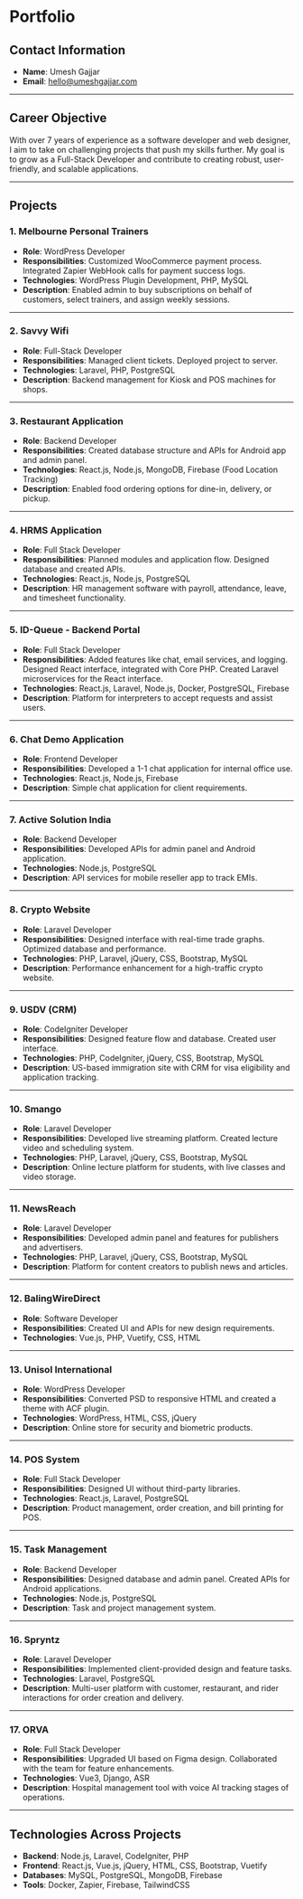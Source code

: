 # Portfolio

## Contact Information

- **Name**: Umesh Gajjar  
- **Email**: hello@umeshgajjar.com  

---

## Career Objective

With over 7 years of experience as a software developer and web designer, I aim to take on challenging projects that push my skills further. My goal is to grow as a Full-Stack Developer and contribute to creating robust, user-friendly, and scalable applications.  

---

## Projects

### 1. Melbourne Personal Trainers  
- **Role**: WordPress Developer  
- **Responsibilities**: Customized WooCommerce payment process. Integrated Zapier WebHook calls for payment success logs.  
- **Technologies**: WordPress Plugin Development, PHP, MySQL  
- **Description**: Enabled admin to buy subscriptions on behalf of customers, select trainers, and assign weekly sessions.  

---

### 2. Savvy Wifi  
- **Role**: Full-Stack Developer  
- **Responsibilities**: Managed client tickets. Deployed project to server.  
- **Technologies**: Laravel, PHP, PostgreSQL  
- **Description**: Backend management for Kiosk and POS machines for shops.  

---

### 3. Restaurant Application  
- **Role**: Backend Developer  
- **Responsibilities**: Created database structure and APIs for Android app and admin panel.  
- **Technologies**: React.js, Node.js, MongoDB, Firebase (Food Location Tracking)  
- **Description**: Enabled food ordering options for dine-in, delivery, or pickup.  

---

### 4. HRMS Application  
- **Role**: Full Stack Developer  
- **Responsibilities**: Planned modules and application flow. Designed database and created APIs.  
- **Technologies**: React.js, Node.js, PostgreSQL  
- **Description**: HR management software with payroll, attendance, leave, and timesheet functionality.  

---

### 5. ID-Queue - Backend Portal  
- **Role**: Full Stack Developer  
- **Responsibilities**: Added features like chat, email services, and logging. Designed React interface, integrated with Core PHP. Created Laravel microservices for the React interface.  
- **Technologies**: React.js, Laravel, Node.js, Docker, PostgreSQL, Firebase  
- **Description**: Platform for interpreters to accept requests and assist users.  

---

### 6. Chat Demo Application  
- **Role**: Frontend Developer  
- **Responsibilities**: Developed a 1-1 chat application for internal office use.  
- **Technologies**: React.js, Node.js, Firebase  
- **Description**: Simple chat application for client requirements.  

---

### 7. Active Solution India  
- **Role**: Backend Developer  
- **Responsibilities**: Developed APIs for admin panel and Android application.  
- **Technologies**: Node.js, PostgreSQL  
- **Description**: API services for mobile reseller app to track EMIs.  

---

### 8. Crypto Website  
- **Role**: Laravel Developer  
- **Responsibilities**: Designed interface with real-time trade graphs. Optimized database and performance.  
- **Technologies**: PHP, Laravel, jQuery, CSS, Bootstrap, MySQL  
- **Description**: Performance enhancement for a high-traffic crypto website.  

---

### 9. USDV (CRM)  
- **Role**: CodeIgniter Developer  
- **Responsibilities**: Designed feature flow and database. Created user interface.  
- **Technologies**: PHP, CodeIgniter, jQuery, CSS, Bootstrap, MySQL  
- **Description**: US-based immigration site with CRM for visa eligibility and application tracking.  

---

### 10. Smango  
- **Role**: Laravel Developer  
- **Responsibilities**: Developed live streaming platform. Created lecture video and scheduling system.  
- **Technologies**: PHP, Laravel, jQuery, CSS, Bootstrap, MySQL  
- **Description**: Online lecture platform for students, with live classes and video storage.  

---

### 11. NewsReach  
- **Role**: Laravel Developer  
- **Responsibilities**: Developed admin panel and features for publishers and advertisers.  
- **Technologies**: PHP, Laravel, jQuery, CSS, Bootstrap, MySQL  
- **Description**: Platform for content creators to publish news and articles.  

---

### 12. BalingWireDirect  
- **Role**: Software Developer  
- **Responsibilities**: Created UI and APIs for new design requirements.  
- **Technologies**: Vue.js, PHP, Vuetify, CSS, HTML  

---

### 13. Unisol International  
- **Role**: WordPress Developer  
- **Responsibilities**: Converted PSD to responsive HTML and created a theme with ACF plugin.  
- **Technologies**: WordPress, HTML, CSS, jQuery  
- **Description**: Online store for security and biometric products.  

---

### 14. POS System  
- **Role**: Full Stack Developer  
- **Responsibilities**: Designed UI without third-party libraries.  
- **Technologies**: React.js, Laravel, PostgreSQL  
- **Description**: Product management, order creation, and bill printing for POS.  

---

### 15. Task Management  
- **Role**: Backend Developer  
- **Responsibilities**: Designed database and admin panel. Created APIs for Android applications.  
- **Technologies**: Node.js, PostgreSQL  
- **Description**: Task and project management system.  

---

### 16. Spryntz  
- **Role**: Laravel Developer  
- **Responsibilities**: Implemented client-provided design and feature tasks.  
- **Technologies**: Laravel, PostgreSQL  
- **Description**: Multi-user platform with customer, restaurant, and rider interactions for order creation and delivery.  

---

### 17. ORVA  
- **Role**: Full Stack Developer  
- **Responsibilities**: Upgraded UI based on Figma design. Collaborated with the team for feature enhancements.  
- **Technologies**: Vue3, Django, ASR  
- **Description**: Hospital management tool with voice AI tracking stages of operations.  

---

## Technologies Across Projects  

- **Backend**: Node.js, Laravel, CodeIgniter, PHP  
- **Frontend**: React.js, Vue.js, jQuery, HTML, CSS, Bootstrap, Vuetify  
- **Databases**: MySQL, PostgreSQL, MongoDB, Firebase  
- **Tools**: Docker, Zapier, Firebase, TailwindCSS  
